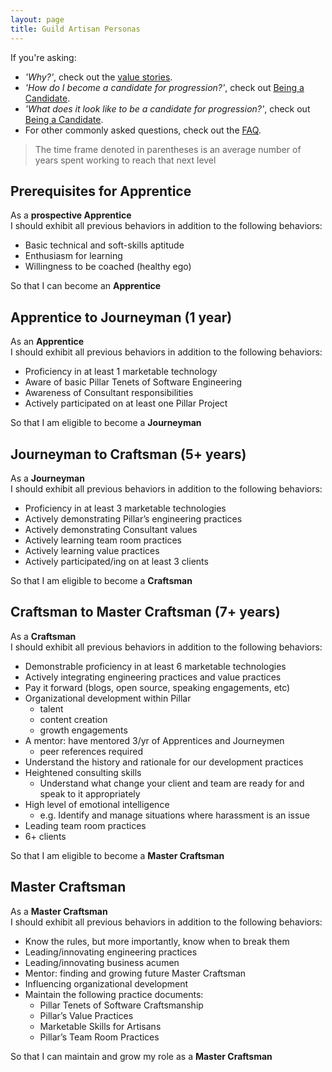 ```yaml
---
layout: page
title: Guild Artisan Personas
---
```


If you're asking:

- *'Why?'*, check out the [value stories](./value_stories.html).
- *'How do I become a candidate for progression?'*, check out [Being a Candidate](./progression_candidate.html).
- *'What does it look like to be a candidate for progression?'*, check out [Being a Candidate](./progression_candidate.html).
- For other commonly asked questions, check out the [FAQ](./faq.html).

> The time frame denoted in parentheses is an average number of years spent working to reach that next level

Prerequisites for Apprentice
-------------------------
As a **prospective Apprentice**  
I should exhibit all previous behaviors in addition to the following behaviors:

- Basic technical and soft-skills aptitude
- Enthusiasm for learning
- Willingness to be coached (healthy ego)

So that I can become an **Apprentice**

Apprentice to Journeyman (1 year)
-------------------
As an **Apprentice**  
I should exhibit all previous behaviors in addition to the following behaviors:

- Proficiency in at least 1 marketable technology
- Aware of basic Pillar Tenets of Software Engineering
- Awareness of Consultant responsibilities
- Actively participated on at least one Pillar Project

So that I am eligible to become a **Journeyman**

Journeyman to Craftsman (5+ years)
---------------------
As a **Journeyman**  
I should exhibit all previous behaviors in addition to the following behaviors:

- Proficiency in at least 3 marketable technologies
- Actively demonstrating Pillar’s engineering practices
- Actively demonstrating Consultant values
- Actively learning team room practices
- Actively learning value practices
- Actively participated/ing on at least 3 clients

So that I am eligible to become a **Craftsman**

Craftsman to Master Craftsman (7+ years)
--------------------
As a **Craftsman**  
I should exhibit all previous behaviors in addition to the following behaviors:

- Demonstrable proficiency in at least 6 marketable technologies
- Actively integrating engineering practices and value practices
- Pay it forward (blogs, open source, speaking engagements, etc)
- Organizational development within Pillar
    + talent
    + content creation
    + growth engagements
- A mentor: have mentored 3/yr of Apprentices and Journeymen
    + peer references required
- Understand the history and rationale for our development practices
- Heightened consulting skills
    + Understand what change your client and team are ready for and speak to it appropriately
- High level of emotional intelligence
    - e.g. Identify and manage situations where harassment is an issue
- Leading team room practices
- 6+ clients

So that I am eligible to become a **Master Craftsman**

Master Craftsman
----------------
As a **Master Craftsman**  
I should exhibit all previous behaviors in addition to the following behaviors:

- Know the rules, but more importantly, know when to break them
- Leading/innovating engineering practices
- Leading/innovating business acumen
- Mentor: finding and growing future Master Craftsman
- Influencing organizational development
- Maintain the following practice documents:
    + Pillar Tenets of Software Craftsmanship
    + Pillar’s Value Practices
    + Marketable Skills for Artisans
    + Pillar’s Team Room Practices

So that I can maintain and grow my role as a **Master Craftsman**
